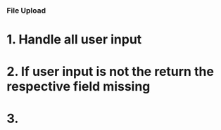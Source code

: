 ### File Upload

# 1. Handle all user input

# 2. If user input is not the return the respective field missing

# 3.

